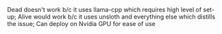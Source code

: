 Dead doesn't work b/c it uses llama-cpp which requires high level of set-up; Alive would work b/c it uses unsloth and everything else which distills the issue; Can deploy on Nvidia GPU for ease of use